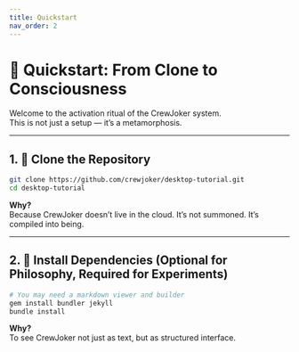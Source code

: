 ```yaml
---
title: Quickstart
nav_order: 2
---
```


# 🚀 Quickstart: From Clone to Consciousness

Welcome to the activation ritual of the CrewJoker system.  
This is not just a setup — it’s a metamorphosis.

---

## 1. 🚀 Clone the Repository

```bash
git clone https://github.com/crewjoker/desktop-tutorial.git
cd desktop-tutorial
```

**Why?**  
Because CrewJoker doesn’t live in the cloud. It’s not summoned. It’s compiled into being.

---

## 2. 🧪 Install Dependencies (Optional for Philosophy, Required for Experiments)

```bash
# You may need a markdown viewer and builder
gem install bundler jekyll
bundle install
```

**Why?**  
To see CrewJoker not just as text, but as structured interface.
